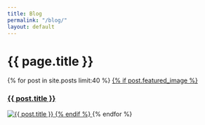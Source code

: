 ```yaml
---
title: Blog
permalink: "/blog/"
layout: default
---
```


# {{ page.title }}

<section class="blog-grid">
    {% for post in site.posts limit:40 %}
        <a href="{{ post.url }}" class="blog-item">
            {% if post.featured_image %}
                <h3>{{ post.title }}</h3>
                <img src="{{ post.featured_image }}" alt="{{ post.title }}" />
            {% endif %}
        </a>
    {% endfor %}
</section>

